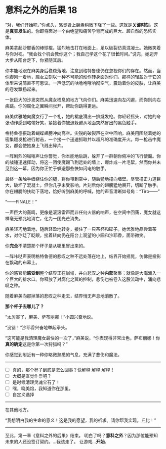 # 意料之外的后果 18

“对，我们开始吧，”你点头，感觉肾上腺素稍微下降了一些。这就是**关键时刻**。这是**真实发生**的。你即将面对一个由绝望和痛苦孕育而成的巨大、超自然的恐怖实体。

麻美拿起沙耶香的棒球棍，猛烈地击打在地面上，足以破裂仿真混凝土。她微笑着与你对视。“我会找个机会教你这个；我自己学这个花了很**长**时间。”说完，她迈开大步从阳台走下，你紧随其后。

你本能地跟在麻美身后稳稳落地，注意到格特鲁德仍在忽视你们的存在。然而，当你脚刚一着地，魔女立刻以一种不可能的动作转身面对你们，那样的轻盈对于它的体型来说简直不可思议。一声低沉的咕噜咆哮响彻空气，震动着你的皮肤，让麻美的卷发飘扬起来。

一张巨大的沙发突然从魔女栖息的地方飞向你们。麻美迅速向左闪避，而你则向右疾跳。你的腐化之翼瞬间张开，帮助你跳得更远。

麻美优雅地向魔女行了一个礼，她的裙底滑出一排燧发枪。你轻轻摇头，对她的夸张动作感到略带好笑，紧接着你被迫躲避从地面突然冒出的黑色触手。

格特鲁德振动着蝴蝶翅膀冲向高空。尖锐的破裂声在空中回响，麻美用围绕着她的密集燧发枪进行射击，一个接一个迅速抓取并以超凡的准确度开火。每一枪击中魔女，都会使她身上飞溅出碎片。

一阵剧烈的嗡嗡声让你警觉，你本能地后跳，躲开了一群朝你俯冲的飞行使魔。你的战锤迅速挥动，将这一团使魔踢飞到远处的墙上，爆炸成一片毛絮。然而你并未见到这一幕，因为你正忙于躲避那些快如闪电的触手。

最终一条触手缠绕住你的腿，将你甩到空中，随后猛地撞向墙壁。尽管撞击力道巨大，破坏了混凝土，但你几乎未受影响，片刻后你的翅膀猛地展开，切断了触手。你在翅膀的扶助下落地，恰好听到麻美的呼喊，她的声音清晰如号角：“Tiro——”

“——FINALE！”

一声巨大的轰鸣，更像是滚滚雷声而非任何火器的响声，在空间中回荡，魔女就这样毫无预兆地消亡，化为一团光芒消失。

麻美轻巧地着地，随后轻盈地转身，接住了一只茶杯和碟子。她优雅地品尝着茶水，对你眨了眨眼，接着转向仍在阳台上观望的小圆和沙耶香，面带微笑。

你**完全**不清楚那个杯子是从哪里冒出来的。

一阵咔哒声表明格特鲁德的悲叹之种不远处落在地上，结界开始摇晃，仿佛是投影在飘动的布幕上。

你的感官能**感受到**整个结界正在崩塌，并向悲叹之种**内部**聚集；就像是大海涌入一个巨大的排水口。你释放了对腐化之翼的控制，悲伤也被卷入这股流动中，涌向悲叹之种。

随着麻美向那掉落的悲叹之种走去，结界悄无声息地消散了。

**那个杯子去哪儿了？**

“太厉害了，麻美、萨布丽娜！”小圆兴奋地说。

“没错！”沙耶香兴奋地举起拳头。

“这可能是我清理魔女最快的一次了，”麻美说。“你表现得非常出色，萨布丽娜！你**真的确定**这是你第一次狩猎吗？”

你感觉到附近有一种你略微熟悉的气息，充满了悲伤和魔法。

---

- [ ] 真的，那个杯子到底是怎么回事？快解释 解释 解释！
- [ ] 大概是直觉作祟吧？
- [ ] 是时候清理灵魂宝石了！
- [ ] 嘿，晓美焰，我知道你在那里。
- [ ] 自定义选择

---

在其他地方。

“我想明白我的生命的意义！这是我的愿望，我的祈求。请你帮我实现，丘比！”

---

至此，第一章《意料之外的后果》结束。
明白了吗？**意料之外**？因为那位能预知未来的人还没签订契约。...我该走了。
让游戏...**开始**。
